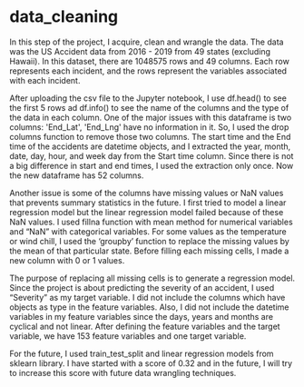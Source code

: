 # data_cleaning
In this step of the project, I acquire, clean and wrangle the data. The data was the US Accident data from 2016 - 2019 from 49 states (excluding Hawaii). In this dataset, there are 1048575 rows and 49 columns. Each row represents each incident, and the rows represent the variables associated with each incident.

After uploading the csv file to the Jupyter notebook, I use df.head() to see the first 5 rows ad df.info() to see the name of the columns and the type of the data in each column. One of the major issues with this dataframe is two columns: 'End_Lat', 'End_Lng' have no information in it. So, I used the drop columns function to remove those two columns. The start time and the End time of the accidents are datetime objects, and I extracted the year, month, date, day, hour, and week day from the Start time column. Since there is not a big difference in start and end times, I used the extraction only once. Now the new dataframe has 52 columns.

Another issue is some of the columns have missing values or NaN values that prevents summary statistics in the future. I first tried to model a linear regression model but the linear regression model failed because of these NaN values. I used fillna function with mean method for numerical variables and “NaN” with categorical variables. For some values as the temperature or wind chill, I used the ‘groupby’ function to replace the missing values by the mean of that particular state. Before filling each missing cells, I made a new column with 0 or 1 values.

The purpose of replacing all missing cells is to generate a regression model. Since the project is about predicting the severity of an accident, I used “Severity” as my target variable.  I did not include the columns which have objects as type in the feature variables. Also, I did not include the datetime variables in my feature variables since the days, years and months are cyclical and not linear. After defining the feature variables and the target variable, we have 153 feature variables and one target variable.

For the future, I used train_test_split and linear regression models from sklearn library. I have started with a score of 0.32 and in the future, I will try to increase this score with future data wrangling techniques.
